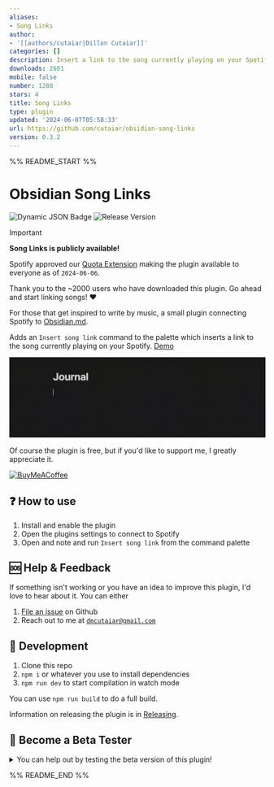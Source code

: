 ```yaml
---
aliases:
- Song Links
author:
- '[[authors/cutaiar|Dillon Cutaiar]]'
categories: []
description: Insert a link to the song currently playing on your Spotify
downloads: 2601
mobile: false
number: 1288
stars: 4
title: Song Links
type: plugin
updated: '2024-06-07T05:58:33'
url: https://github.com/cutaiar/obsidian-song-links
version: 0.3.2
---
```


%% README_START %%

# Obsidian Song Links

![Dynamic JSON Badge](https://img.shields.io/badge/dynamic/json?url=https%3A%2F%2Fraw.githubusercontent.com%2Fobsidianmd%2Fobsidian-releases%2Fmaster%2Fcommunity-plugin-stats.json&query=%24%5B'spotify-links'%5D.downloads&logo=obsidian&label=downloads&color=%23483699&style=for-the-badge)
![Release Version](https://img.shields.io/github/v/release/Cutaiar/obsidian-song-links?style=for-the-badge)

> [!IMPORTANT]
>
> **Song Links is publicly available!**
>
> Spotify approved our [Quota Extension](https://github.com/Cutaiar/obsidian-song-links/issues/5) making the plugin available to everyone as of `2024-06-06`.
>
> Thank you to the ~2000 users who have downloaded this plugin. Go ahead and start linking songs! ❤️

For those that get inspired to write by music, a small plugin connecting Spotify to [Obsidian.md](https://obsidian.md/).

Adds an `Insert song link` command to the palette which inserts a link to the song currently playing on your Spotify. [Demo](https://youtu.be/GaOau4shOQI)

<a href="https://youtu.be/GaOau4shOQI">![GIF Demo](https://raw.githubusercontent.com/cutaiar/obsidian-song-links/HEAD/obsidian-song-links-demo.gif)</a>

Of course the plugin is free, but if you'd like to support me, I greatly appreciate it.

[<img src="https://cdn.buymeacoffee.com/buttons/v2/default-yellow.png" alt="BuyMeACoffee" width="120">](https://www.buymeacoffee.com/cutaiar)

## ❓ How to use

1. Install and enable the plugin
2. Open the plugins settings to connect to Spotify
3. Open and note and run `Insert song link` from the command palette

## 🆘 Help & Feedback

If something isn't working or you have an idea to improve this plugin, I'd love to hear about it. You can either

1. [File an issue](https://github.com/Cutaiar/obsidian-song-links/issues/new) on Github
2. Reach out to me at [`dmcutaiar@gmail.com`](mailto:dmcutaiar@gmail.com)

## 🔨 Development

1. Clone this repo
2. `npm i` or whatever you use to install dependencies
3. `npm run dev` to start compilation in watch mode

You can use `npm run build` to do a full build.

Information on releasing the plugin is in [Releasing](./Releasing.md).

## 🌱 Become a Beta Tester

<details> 
<summary>You can help out by testing the beta version of this plugin!

</summary>
<br/>

1. Install and enable [BRAT](https://github.com/TfTHacker/obsidian42-brat)
2. Open BRAT's settings and select `Add Beta Plugin`
3. Paste the URL to [this repository](https://github.com/Cutaiar/obsidian-song-links) and select `Add Plugin`
4. Enable "Song Links" in Community plugins
5. You can then use the plugin as you normally would (instructions above)
6. Please [file an issue](https://github.com/Cutaiar/obsidian-song-links/issues/new) for any bugs you find

If you need any more info about working with BRAT, please refer to their [documentation](https://tfthacker.com/Obsidian+Plugins+by+TfTHacker/BRAT+-+Beta+Reviewer's+Auto-update+Tool/Quick+guide+for+using+BRAT).

</details>


%% README_END %%
